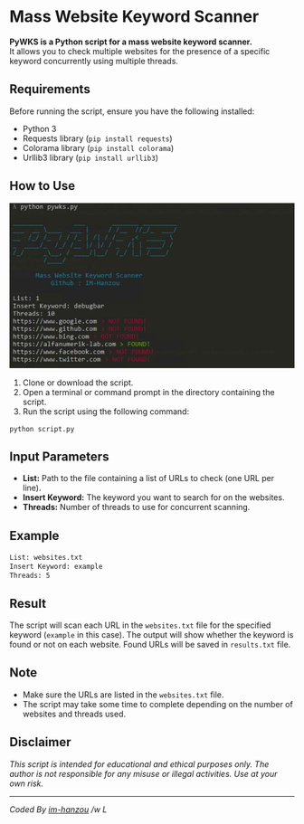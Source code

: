 <h1>Mass Website Keyword Scanner</h1>

<p>
  <strong>PyWKS is a Python script for a mass website keyword scanner.</strong><br>
  It allows you to check multiple websites for the presence of a specific keyword concurrently using multiple threads.
</p>

<h2>Requirements</h2>

<p>
  Before running the script, ensure you have the following installed:
</p>

<ul>
  <li>Python 3</li>
  <li>Requests library (<code>pip install requests</code>)</li>
  <li>Colorama library (<code>pip install colorama</code>)</li>
  <li>Urllib3 library (<code>pip install urllib3</code>)</li>
</ul>

<h2>How to Use</h2>

<img src="https://github.com/im-hanzou/PyWKS/blob/main/pywks.JPG"><br>
<ol>
  <li>Clone or download the script.</li>
  <li>Open a terminal or command prompt in the directory containing the script.</li>
  <li>Run the script using the following command:</li>
</ol>

<pre><code>python script.py</code></pre>

<h2>Input Parameters</h2>

<ul>
  <li><strong>List:</strong> Path to the file containing a list of URLs to check (one URL per line).</li>
  <li><strong>Insert Keyword:</strong> The keyword you want to search for on the websites.</li>
  <li><strong>Threads:</strong> Number of threads to use for concurrent scanning.</li>
</ul>

<h2>Example</h2>

<pre><code>List: websites.txt
Insert Keyword: example
Threads: 5
</code></pre>

<h2>Result</h2>

<p>
  The script will scan each URL in the <code>websites.txt</code> file for the specified keyword (<code>example</code> in this case).
  The output will show whether the keyword is found or not on each website.
  Found URLs will be saved in <code>results.txt</code> file.
</p>

<h2>Note</h2>

<ul>
  <li>Make sure the URLs are listed in the <code>websites.txt</code> file.</li>
  <li>The script may take some time to complete depending on the number of websites and threads used.</li>
</ul>

<h2>Disclaimer</h2>

<p>
  <em>This script is intended for educational and ethical purposes only. The author is not responsible for any misuse or illegal activities. Use at your own risk.</em>
</p>

<hr>

<p>
  <em>Coded By <a href="https://github.com/im-hanzou/">im-hanzou</a> /w L</em>
</p>
